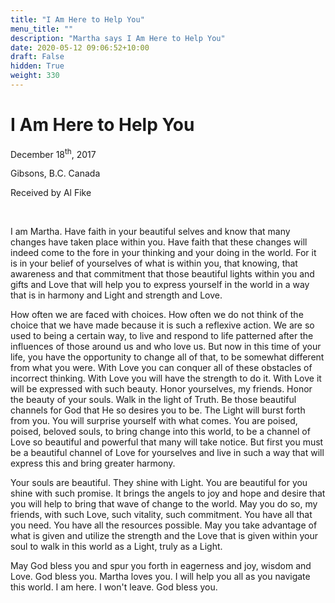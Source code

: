 ```yaml
---
title: "I Am Here to Help You"
menu_title: ""
description: "Martha says I Am Here to Help You"
date: 2020-05-12 09:06:52+10:00
draft: False
hidden: True
weight: 330
---
```

# I Am Here to Help You

December 18<sup>th</sup>, 2017

Gibsons, B.C. Canada

Received by Al Fike

 

I am Martha. Have faith in your beautiful selves and know that many changes have taken place within you. Have faith that these changes will indeed come to the fore in your thinking and your doing in the world. For it is in your belief of yourselves of what is within you, that knowing, that awareness and that commitment that those beautiful lights within you and gifts and Love that will help you to express yourself in the world in a way that is in harmony and Light and strength and Love.

How often we are faced with choices. How often we do not think of the choice that we have made because it is such a reflexive action. We are so used to being a certain way, to live and respond to life patterned after the influences of those around us and who love us. But now in this time of your life, you have the opportunity to change all of that, to be somewhat different from what you were. With Love you can conquer all of these obstacles of incorrect thinking. With Love you will have the strength to do it. With Love it will be expressed with such beauty. Honor yourselves, my friends. Honor the beauty of your souls. Walk in the light of Truth. Be those beautiful channels for God that He so desires you to be. The Light will burst forth from you. You will surprise yourself with what comes. You are poised, poised, beloved souls, to bring change into this world, to be a channel of Love so beautiful and powerful that many will take notice. But first you must be a beautiful channel of Love for yourselves and live in such a way that will express this and bring greater harmony.

Your souls are beautiful. They shine with Light. You are beautiful for you shine with such promise. It brings the angels to joy and hope and desire that you will help to bring that wave of change to the world. May you do so, my friends, with such Love, such vitality, such commitment. You have all that you need. You have all the resources possible. May you take advantage of what is given and utilize the strength and the Love that is given within your soul to walk in this world as a Light, truly as a Light.

May God bless you and spur you forth in eagerness and joy, wisdom and Love. God bless you. Martha loves you. I will help you all as you navigate this world. I am here. I won't leave. God bless you.